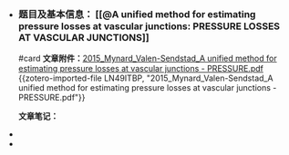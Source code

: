 - ### **题目及基本信息**： [[@A unified method for estimating pressure losses at vascular junctions: PRESSURE LOSSES AT VASCULAR JUNCTIONS]] 
  #card
  **文章附件：**[2015_Mynard_Valen-Sendstad_A unified method for estimating pressure losses at vascular junctions - PRESSURE.pdf](zotero://select/groups/4605909/items/LN49ITBP) {{zotero-imported-file LN49ITBP, "2015_Mynard_Valen-Sendstad_A unified method for estimating pressure losses at vascular junctions - PRESSURE.pdf"}}
  
  **文章笔记：**
-
-
